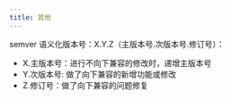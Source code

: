 ```yaml
---
title: 其他
---
```


semver 语义化版本号：X.Y.Z（主版本号.次版本号.修订号）： 

- X.主版本号：进行不向下兼容的修改时，递增主版本号 
- Y.次版本号: 做了向下兼容的新增功能或修改 
- Z.修订号：做了向下兼容的问题修复
